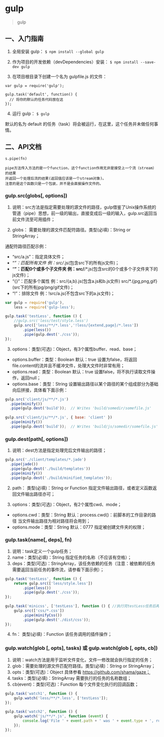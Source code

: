 # gulp
> gulp

## 一、入门指南
1. 全局安装 gulp：
```$ npm install --global gulp```


2. 作为项目的开发依赖（devDependencies）安装：
```$ npm install --save-dev gulp```


3. 在项目根目录下创建一个名为 gulpfile.js 的文件：
```
var gulp = require('gulp');

gulp.task('default', function() {
  // 将你的默认的任务代码放在这
});
```


4. 运行 gulp：
```$ gulp```

默认的名为 default 的任务（task）将会被运行，在这里，这个任务并未做任何事情。

## 二、API文档
```
s.pipe(fn)

pipe方法传入方法的是一个function，这个function作用无非是接受上一个流（stream）的结果
并返回一个处理后流的结果(返回值应该是一个stream对象)。
注意的是这个函数只是一个包装，并不是会直接操作文件的。
```
### gulp.src(globs[, options])
1. 说明：src方法是指定需要处理的源文件的路径，gulp借鉴了Unix操作系统的管道（pipe）思想，前一级的输出，直接变成后一级的输入，gulp.src返回当前文件流至可用插件；

2. globs：  需要处理的源文件匹配符路径。类型(必填)：String or StringArray；

通配符路径匹配示例：  
* “src/a.js”：指定具体文件；
* “*”：匹配所有文件    例：src/*.js(包含src下的所有js文件)；
* “**”：匹配0个或多个子文件夹    例：src/**/*.js(包含src的0个或多个子文件夹下的js文件)；
* “{}”：匹配多个属性    例：src/{a,b}.js(包含a.js和b.js文件)  src/*.{jpg,png,gif}(src下的所有jpg/png/gif文件)；
* “!”：排除文件    例：!src/a.js(不包含src下的a.js文件)；

```js
var gulp = require('gulp'),
    less = require('gulp-less');
 
gulp.task('testLess', function () {
    //gulp.src('less/test/style.less')
    gulp.src(['less/**/*.less','!less/{extend,page}/*.less'])
        .pipe(less())
        .pipe(gulp.dest('./css'));
});
```

3. options：类型(可选)：Object，有3个属性buffer、read、base；
* options.buffer：类型：Boolean  默认：true 设置为false，将返回file.content的流并且不缓冲文件，处理大文件时非常有用；
* options.read：类型：Boolean  默认：true 设置false，将不执行读取文件操作，返回null；
* options.base：类型：String  设置输出路径以某个路径的某个组成部分为基础向后拼接，具体看下面示例：
```js
gulp.src('client/js/**/*.js') 
  .pipe(minify())
  .pipe(gulp.dest('build'));  // Writes 'build/somedir/somefile.js'
 
gulp.src('client/js/**/*.js', { base: 'client' })
  .pipe(minify())
  .pipe(gulp.dest('build'));  // Writes 'build/js/somedir/somefile.js'
```

### gulp.dest(path[, options])
1. 说明：dest方法是指定处理完后文件输出的路径；
```js
gulp.src('./client/templates/*.jade')
  .pipe(jade())
  .pipe(gulp.dest('./build/templates'))
  .pipe(minify())
  .pipe(gulp.dest('./build/minified_templates'));
```

2. path： 类型(必填)：String or Function 指定文件输出路径，或者定义函数返回文件输出路径亦可；

3. options：类型(可选)：Object，有2个属性cwd、mode；
* options.cwd：类型：String  默认：process.cwd()：前脚本的工作目录的路径 当文件输出路径为相对路径将会用到；
* options.mode：类型：String  默认：0777 指定被创建文件夹的权限；


### gulp.task(name[, deps], fn)
1. 说明：task定义一个gulp任务；
2. name：类型(必填)：String 指定任务的名称（不应该有空格）；
3. deps：类型(可选)：StringArray，该任务依赖的任务（注意：被依赖的任务需要返回当前任务的事件流，请参看下面示例）；
```js
gulp.task('testLess', function () {
    return gulp.src(['less/style.less'])
        .pipe(less())
        .pipe(gulp.dest('./css'));
});
 
gulp.task('minicss', ['testLess'], function () { //执行完testLess任务后再执行minicss任务
    gulp.src(['css/*.css'])
        .pipe(minifyCss())
        .pipe(gulp.dest('./dist/css'));
});
```
4. fn：  类型(必填)：Function 该任务调用的插件操作；

### gulp.watch(glob [, opts], tasks) 或 gulp.watch(glob [, opts, cb])
1. 说明：watch方法是用于监听文件变化，文件一修改就会执行指定的任务；
2. glob：需要处理的源文件匹配符路径。类型(必填)：String or StringArray；
3. opts：类型(可选)：Object 具体参看 https://github.com/shama/gaze；
4. tasks：类型(必填)：StringArray 需要执行的任务的名称数组；
5. cb(event)：类型(可选)：Function 每个文件变化执行的回调函数；
```js
gulp.task('watch1', function () {
    gulp.watch('less/**/*.less', ['testLess']);
});
 
gulp.task('watch2', function () {
    gulp.watch('js/**/*.js', function (event) {
        console.log('File ' + event.path + ' was ' + event.type + ', running tasks...');
    });
});
```


